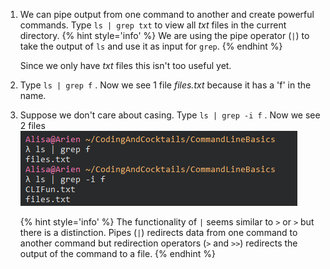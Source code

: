 1. We can pipe output from one command to another and create powerful commands. Type `ls | grep txt` <i class="fa fa-share fa-rotate-180"></i> to view all _txt_ files in the current directory.
   {% hint style='info' %}
We are using the pipe operator (`|`) to take the output of `ls` and use it as input for `grep`.
   {% endhint %}

   Since we only have _txt_ files this isn't too useful yet.

1. Type `ls | grep f` <i class="fa fa-share fa-rotate-180"></i>. Now we see 1 file _files.txt_ because it has a 'f' in the name.

1. Suppose we don't care about casing. Type `ls | grep -i f` <i class="fa fa-share fa-rotate-180"></i>. Now we see 2 files
   ![](./images/pipe.png)

   {% hint style='info' %}
The functionality of `|` seems similar to `>` or `>` but there is a distinction. Pipes (`|`) redirects data from one command to another command but redirection operators (`>` and `>>`) redirects the output of the command to a file.
   {% endhint %}